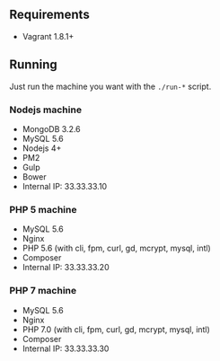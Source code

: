 ## Requirements

- Vagrant 1.8.1+

## Running

Just run the machine you want with the `./run-*` script.


### Nodejs machine

- MongoDB 3.2.6
- MySQL 5.6
- Nodejs 4+
- PM2
- Gulp
- Bower
- Internal IP: 33.33.33.10


### PHP 5 machine

- MySQL 5.6
- Nginx
- PHP 5.6 (with cli, fpm, curl, gd, mcrypt, mysql, intl)
- Composer
- Internal IP: 33.33.33.20


### PHP 7 machine

- MySQL 5.6
- Nginx
- PHP 7.0 (with cli, fpm, curl, gd, mcrypt, mysql, intl)
- Composer
- Internal IP: 33.33.33.30
